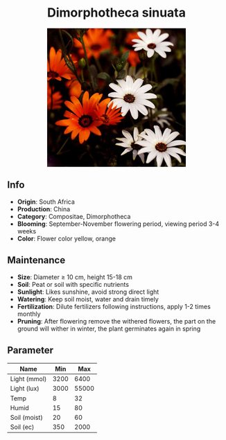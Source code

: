 <h1 align='center'>Dimorphotheca sinuata</h1>
<p align="center">
    <img 
        align='center'
        width='320'
        src="../images/dimorphotheca sinuata.png" 
        alt='Dimorphotheca sinuata' />
</p>

## Info

 - **Origin**: South Africa
 - **Production**: China
 - **Category**: Compositae, Dimorphotheca
 - **Blooming**: September-November flowering period, viewing period 3-4 weeks
 - **Color**: Flower color yellow, orange

## Maintenance

 - **Size**: Diameter ≥ 10 cm, height 15-18 cm
 - **Soil**: Peat or soil with specific nutrients
 - **Sunlight**: Likes sunshine, avoid strong direct light
 - **Watering**: Keep soil moist, water and drain timely
 - **Fertilization**: Dilute fertilizers following instructions, apply 1-2 times monthly
 - **Pruning**: After flowering remove the withered flowers, the part on the ground will wither in winter, the plant germinates again in spring

## Parameter

| Name         | Min  | Max   |
|--------------|------|-------|
| Light (mmol) | 3200 | 6400  |
| Light (lux)  | 3000 | 55000 |
| Temp         | 8    | 32    |
| Humid        | 15   | 80    |
| Soil (moist) | 20   | 60    |
| Soil (ec)    | 350  | 2000  |